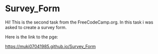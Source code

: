 # Survey_Form

Hi! This is the second task from the FreeCodeCamp.org. In this task i was asked to create a survey form.

Here is the link to the pge:

https://muki07041985.github.io/Survey_Form

